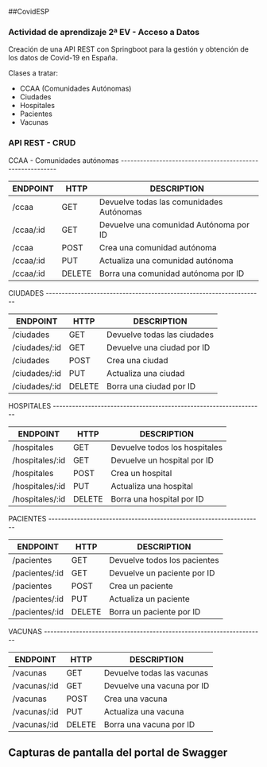 ##CovidESP
### Actividad de aprendizaje 2ª EV - Acceso a Datos
Creación de una API REST con Springboot para la gestión y obtención de los datos de 
Covid-19 en España.

Clases a tratar:

- CCAA (Comunidades Autónomas)
- Ciudades
- Hospitales
- Pacientes
- Vacunas

### API REST - CRUD

CCAA - Comunidades autónomas ---------------------------------------------------------- 

| ENDPOINT | HTTP | DESCRIPTION |
| --- | --- | --- | 
| /ccaa | GET | Devuelve todas las comunidades Autónomas |
| /ccaa/:id | GET | Devuelve una comunidad Autónoma por ID |
| /ccaa | POST | Crea una comunidad autónoma |
| /ccaa/:id | PUT | Actualiza una comunidad autónoma | 
| /ccaa/:id | DELETE | Borra una comunidad autónoma por ID | 


CIUDADES --------------------------------------------------------------------

| ENDPOINT | HTTP | DESCRIPTION |
| --- | --- | --- | 
| /ciudades | GET | Devuelve todas las ciudades |
| /ciudades/:id | GET | Devuelve una ciudad por ID |
| /ciudades | POST | Crea una ciudad |
| /ciudades/:id | PUT | Actualiza una ciudad | 
| /ciudades/:id | DELETE | Borra una ciudad por ID| 



HOSPITALES ------------------------------------------------------------------

| ENDPOINT | HTTP | DESCRIPTION |
| --- | --- | --- | 
| /hospitales | GET | Devuelve todos los hospitales |
| /hospitales/:id | GET | Devuelve un hospital por ID |
| /hospitales | POST | Crea un hospital |
| /hospitales/:id | PUT | Actualiza una hospital | 
| /hospitales/:id | DELETE | Borra una hospital por ID | 



PACIENTES -------------------------------------------------------------------

| ENDPOINT | HTTP | DESCRIPTION |
| --- | --- | --- | 
| /pacientes | GET | Devuelve todos los pacientes |
| /pacientes/:id | GET | Devuelve un paciente por ID |
| /pacientes | POST | Crea un paciente |
| /pacientes/:id | PUT | Actualiza un paciente | 
| /pacientes/:id | DELETE | Borra un paciente por ID | 



VACUNAS ---------------------------------------------------------------------

| ENDPOINT | HTTP | DESCRIPTION |
| --- | --- | --- | 
| /vacunas | GET | Devuelve todas las vacunas |
| /vacunas/:id | GET | Devuelve una vacuna por ID |
| /vacunas | POST | Crea una vacuna |
| /vacunas/:id | PUT | Actualiza una vacuna | 
| /vacunas/:id | DELETE | Borra una vacuna por ID | 




## Capturas de pantalla del portal de Swagger

